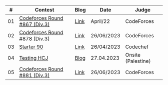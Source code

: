 | # | Contest | Blog | Date | Judge |
|---| ----- | ---- | ------ | ------- | 
01 | [Codeforces Round #867 (Div.3)](https://codeforces.com/contest/1822) | [Link](https://codeforces.com/blog/entry/115258) | April/22 | CodeForces |    
02 | [Codeforces Round #878 (Div.3)](https://codeforces.com/contests/1840) | [Link](https://codeforces.com/blog/entry/116967) | 26/06/2023 | CodeForces |   
03 | [Starter 90](https://www.codechef.com/START87) | [Link](https://codeforces.com/blog/entry/115419) | 26/04/2023 | Codechef | 
04 | [Testing HCJ](https://codeforces.com/contests/440144) | [Blog](-) | 27.04.2023 | Onsite (Palestine) |
05 | [Codeforces Round #881 (Div.3)](https://codeforces.com/contests/1843) | [Link](https://codeforces.com/blog/entry/117410) | 26/06/2023 | CodeForces |
